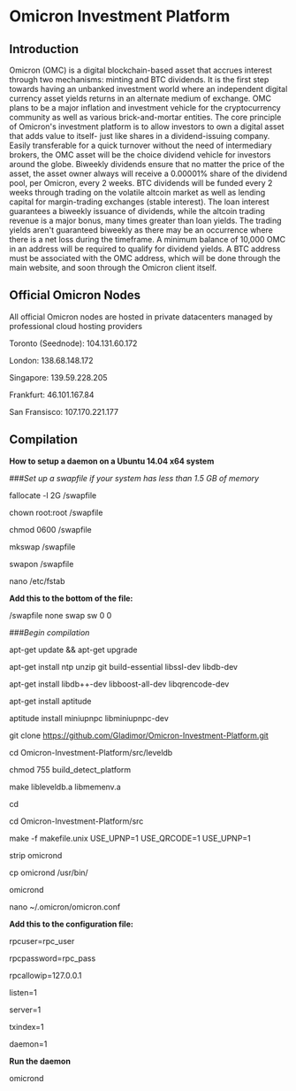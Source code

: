 Omicron Investment Platform
======================================================
Introduction
---------------------------------------------
Omicron (OMC) is a digital blockchain-based asset that accrues interest through two mechanisms: minting and BTC dividends. It is the first step towards having an unbanked investment world where an independent digital currency asset yields returns in an alternate medium of exchange. OMC plans to be a major inflation and investment vehicle for the cryptocurrency community as well as various brick-and-mortar entities. The core principle of Omicron's investment platform is to allow investors to own a digital asset that adds value to itself- just like shares in a dividend-issuing company. Easily transferable for a quick turnover without the need of intermediary brokers, the OMC asset will be the choice dividend vehicle for investors around the globe. Biweekly dividends ensure that no matter the price of the asset, the asset owner always will receive a 0.00001% share of the dividend pool, per Omicron, every 2 weeks. BTC dividends will be funded every 2 weeks through trading on the volatile altcoin market as well as lending capital for margin-trading exchanges (stable interest). The loan interest guarantees a biweekly issuance of dividends, while the altcoin trading revenue is a major bonus, many times greater than loan yields. The trading yields aren't guaranteed biweekly as there may be an occurrence where there is a net loss during the timeframe. A minimum balance of 10,000 OMC in an address will be required to qualify for dividend yields. A BTC address must be associated with the OMC address, which will be done through the main website, and soon through the Omicron client itself.

Official Omicron Nodes
------------------------------------
All official Omicron nodes are hosted in private datacenters managed by professional cloud hosting providers

Toronto (Seednode): 104.131.60.172

London: 138.68.148.172

Singapore: 139.59.228.205

Frankfurt: 46.101.167.84

San Fransisco: 107.170.221.177

Compilation
-------------------------------------------------
**How to setup a daemon on a Ubuntu 14.04 x64 system**

###*Set up a swapfile if your system has less than 1.5 GB of memory*

fallocate -l 2G /swapfile

  chown root:root /swapfile

  chmod 0600 /swapfile

  mkswap /swapfile

  swapon /swapfile

  nano /etc/fstab
  
**Add this to the bottom of the file:**

  /swapfile none swap sw 0 0
  
###*Begin compilation*

  apt-get update && apt-get upgrade

  apt-get install ntp unzip git build-essential libssl-dev libdb-dev

  apt-get install libdb++-dev libboost-all-dev libqrencode-dev

  apt-get install aptitude

  aptitude install miniupnpc libminiupnpc-dev

  git clone https://github.com/Gladimor/Omicron-Investment-Platform.git

  cd Omicron-Investment-Platform/src/leveldb

  chmod 755 build_detect_platform

  make libleveldb.a libmemenv.a
  
  cd

  cd Omicron-Investment-Platform/src

  make -f makefile.unix USE_UPNP=1 USE_QRCODE=1 USE_UPNP=1

  strip omicrond

  cp omicrond /usr/bin/

  omicrond

  nano ~/.omicron/omicron.conf
  
**Add this to the configuration file:**

  rpcuser=rpc_user

  rpcpassword=rpc_pass

  rpcallowip=127.0.0.1

  listen=1

  server=1

  txindex=1

  daemon=1
  
**Run the daemon**

  omicrond
